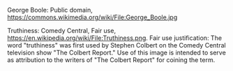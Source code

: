 George Boole: Public domain, https://commons.wikimedia.org/wiki/File:George_Boole.jpg

Truthiness: Comedy Central, Fair use, https://en.wikipedia.org/wiki/File:Truthiness.png. Fair use justification: The word "truthiness" was first used by Stephen Colbert on the Comedy Central television show "The Colbert Report." Use of this image is intended to serve as attribution to the writers of "The Colbert Report" for coining the term.
